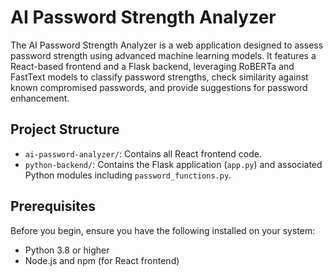 # AI Password Strength Analyzer

The AI Password Strength Analyzer is a web application designed to assess password strength using advanced machine learning models. It features a React-based frontend and a Flask backend, leveraging RoBERTa and FastText models to classify password strengths, check similarity against known compromised passwords, and provide suggestions for password enhancement.

## Project Structure

- `ai-password-analyzer/`: Contains all React frontend code.
- `python-backend/`: Contains the Flask application (`app.py`) and associated Python modules including `password_functions.py`.

## Prerequisites

Before you begin, ensure you have the following installed on your system:
- Python 3.8 or higher
- Node.js and npm (for React frontend)